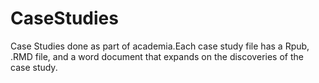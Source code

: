 # CaseStudies
Case Studies done as part of academia.Each case study file has a Rpub, .RMD file, and a word document that expands on the discoveries of the case study.
